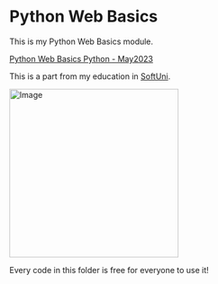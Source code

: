 # Python Web Basics  

This is my Python Web Basics  module.

[Python Web Basics Python - May2023](https://softuni.bg/trainings/4109/python-web-basics-may-2023)



This is a part from my education in [SoftUni](https://softuni.bg/). 

<img alt='Image' width="300px" src="https://softuni.bg/Content/images/open-graph/university-default-og.png"/>


Every code in this folder is free for everyone to use it!


